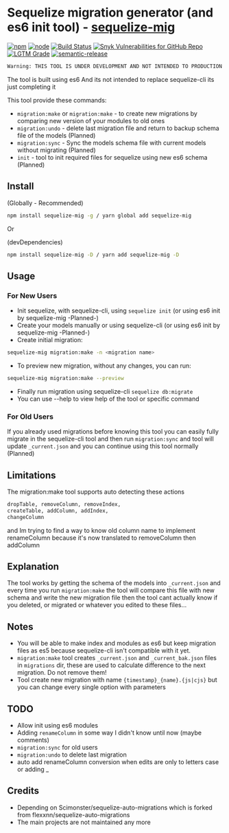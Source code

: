 # Sequelize migration generator (and es6 init tool) - [sequelize-mig](https://npmjs.com/package/sequelize-mig)

[![npm](https://img.shields.io/npm/v/sequelize-mig.svg?logo=npm&style=flat-square)](https://npmjs.com/package/sequelize-mig)
[![node](https://img.shields.io/node/v/sequelize-mig.svg?logo=node.js&style=flat-square)](https://www.npmjs.com/package/sequelize-mig)
[![Build Status](https://img.shields.io/travis/mrvmv/sequelize-mig.svg?logo=travis&style=flat-square)](https://travis-ci.org/mrvmv/sequelize-mig)
[![Snyk Vulnerabilities for GitHub Repo](https://img.shields.io/snyk/vulnerabilities/github/mrvmv/sequelize-mig?logo=snyk&style=flat-square)](https://snyk.io/test/github/mrvmv/sequelize-mig)
[![LGTM Grade](https://img.shields.io/lgtm/grade/javascript/github/MRVMV/sequelize-mig?logo=lgtm&style=flat-square)](https://lgtm.com/projects/g/MRVMV/sequelize-mig/context:javascript)
[![semantic-release](https://img.shields.io/badge/%20%20%F0%9F%93%A6%F0%9F%9A%80-semantic--release-e10079.svg?style=flat-square)](https://github.com/semantic-release/semantic-release)

```Bash
Warning: THIS TOOL IS UNDER DEVELOPMENT AND NOT INTENDED TO PRODUCTION USE RIGHT NOW!!!!
```

The tool is built using es6
And its not intended to replace sequelize-cli its just completing it

This tool provide these commands:

- `migration:make` or `migration:make` - to create new migrations by comparing new version of your modules to old ones
- `migration:undo` - delete last migration file and return to backup schema file of the models (Planned)
- `migration:sync` - Sync the models schema file with current models without migrating (Planned)
- `init` - tool to init required files for sequelize using new es6 schema (Planned)

## Install

(Globally - Recommended)

```Bash
npm install sequelize-mig -g / yarn global add sequelize-mig
```

Or

(devDependencies)

```Bash
npm install sequelize-mig -D / yarn add sequelize-mig -D
```

## Usage

### For New Users

- Init sequelize, with sequelize-cli, using `sequelize init` (or using es6 init by sequelize-mig -Planned-)
- Create your models manually or using sequelize-cli (or using es6 init by sequelize-mig -Planned-)
- Create initial migration:

```Bash
sequelize-mig migration:make -n <migration name>
```

- To preview new migration, without any changes, you can run:

```Bash
sequelize-mig migration:make --preview
```

- Finally run migration using sequelize-cli `sequelize db:migrate`
- You can use --help to view help of the tool or specific command

### For Old Users

If you already used migrations before knowing this tool you can easily fully migrate in the sequelize-cli tool
and then run `migration:sync` and tool will update `_current.json`
and you can continue using this tool normally (Planned)

## Limitations

The migration:make tool supports auto detecting these actions

```Bash
dropTable, removeColumn, removeIndex,
createTable, addColumn, addIndex,
changeColumn
```

and Im trying to find a way to know old column name to implement renameColumn because it's now translated to removeColumn then addColumn

## Explanation

The tool works by getting the schema of the models into `_current.json` and every time you run `migration:make` the tool will compare this file with new schema and write the new migration file
then the tool cant actually know if you deleted, or migrated or whatever you edited to these files...

## Notes

- You will be able to make index and modules as es6 but keep migration files as es5 because sequelize-cli isn't compatible with it yet.
- `migration:make` tool creates `_current.json` and `_current_bak.json` files in `migrations` dir, these are used to calculate difference to the next migration. Do not remove them!
- Tool create new migration with name `{timestamp}_{name}.{js|cjs}` but you can change every single option with parameters

## TODO

- Allow init using es6 modules
- Adding `renameColumn` in some way I didn't know until now (maybe comments)
- `migration:sync` for old users
- `migration:undo` to delete last migration
- auto add renameColumn conversion when edits are only to letters case or adding \_

## Credits

- Depending on Scimonster/sequelize-auto-migrations which is forked from flexxnn/sequelize-auto-migrations
- The main projects are not maintained any more

